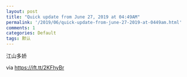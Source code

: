```yaml
---
layout: post
title: "Quick update from June 27, 2019 at 04:49AM"
permalink: '/2019/06/quick-update-from-june-27-2019-at-0449am.html'
comments: 1
categories: Default
tags: 默认
---
```

江山多娇

via <https://ift.tt/2KFhyBr>
